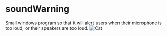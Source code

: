# soundWarning
Small windows program so that it will alert users when their microphone is too loud, or their speakers are too loud.
![Cat](https://upload.wikimedia.org/wikipedia/commons/thumb/9/95/CatVibrissaeFullFace.JPG/1200px-CatVibrissaeFullFace.JPG)


